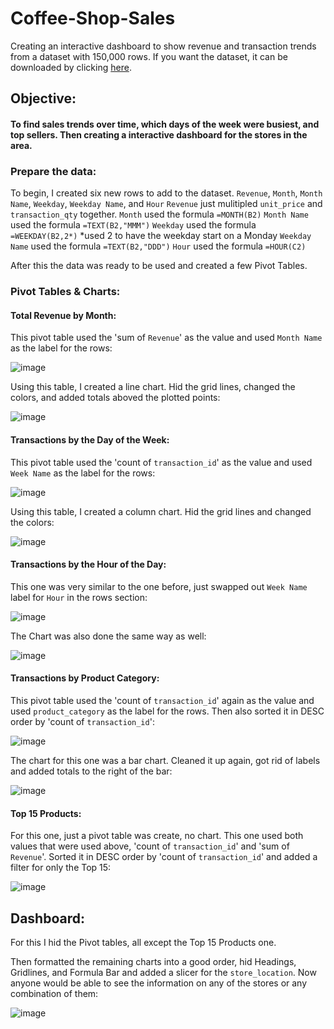 # Coffee-Shop-Sales

Creating an interactive dashboard to show revenue and transaction trends from a dataset with 150,000 rows. If you want the dataset, it can be downloaded by clicking <a href = "https://maven-datasets.s3.amazonaws.com/Coffee+Shop+Sales/Coffee+Shop+Sales.zip">here</a>.

## Objective:
#### To find sales trends over time, which days of the week were busiest, and top sellers. Then creating a interactive dashboard for the stores in the area.

### Prepare the data:

To begin, I created six new rows to add to the dataset. `Revenue`, `Month`, `Month Name`, `Weekday`, `Weekday Name`, and `Hour`
  `Revenue` just mulitipled `unit_price` and `transaction_qty` together.
  `Month` used the formula `=MONTH(B2)`
  `Month Name` used the formula `=TEXT(B2,"MMM")`
  `Weekday` used the formula `=WEEKDAY(B2,2*)` *used 2 to have the weekday start on a Monday
  `Weekday Name` used the formula `=TEXT(B2,"DDD")`
  `Hour` used the formula `=HOUR(C2)`

After this the data was ready to be used and created a few Pivot Tables.

### Pivot Tables & Charts:

#### Total Revenue by Month:

 This pivot table used the 'sum of `Revenue`' as the value and used `Month Name` as the label for the rows:
 
 ![image](https://github.com/user-attachments/assets/9ca37069-8f0b-4730-9872-fe7d082211e3)

 Using this table, I created a line chart.  Hid the grid lines, changed the colors, and added totals aboved the plotted points:
 
 ![image](https://github.com/user-attachments/assets/49f71856-7c28-4921-8845-c5512e183e7c)


#### Transactions by the Day of the Week:

This pivot table used the 'count of `transaction_id`' as the value and used `Week Name` as the label for the rows:

![image](https://github.com/user-attachments/assets/69565e1f-ef85-42c5-832a-556a087144b4)

Using this table, I created a column chart.  Hid the grid lines and changed the colors:

![image](https://github.com/user-attachments/assets/a058b9d1-310d-454e-8c83-bdd0c12b1f87)

#### Transactions by the Hour of the Day:

This one was very similar to the one before, just swapped out `Week Name` label for `Hour` in the rows section:

![image](https://github.com/user-attachments/assets/36b3a35a-539e-41ec-8514-1394bbee0f26)

The Chart was also done the same way as well:

![image](https://github.com/user-attachments/assets/34865bac-7119-442a-b5ff-30eef3b57e18)

#### Transactions by Product Category:

This pivot table used the 'count of `transaction_id`' again as the value and used `product_category` as the label for the rows.
Then also sorted it in DESC order by 'count of `transaction_id`':

![image](https://github.com/user-attachments/assets/7eab7c4e-c2ed-4595-ac66-8b48b229473f)

The chart for this one was a bar chart.  Cleaned it up again, got rid of labels and added totals to the right of the bar:

![image](https://github.com/user-attachments/assets/5754510b-21cc-4411-9ff0-78dec8d1e7d1)

#### Top 15 Products:

For this one, just a pivot table was create, no chart.  This one used both values that were used above, 'count of `transaction_id`' and 'sum of `Revenue`'.
Sorted it in DESC order by 'count of `transaction_id`' and added a filter for only the Top 15:

![image](https://github.com/user-attachments/assets/42d7beb3-2f97-40ec-8f1c-926de2382835)


## Dashboard:

For this I hid the Pivot tables, all except the Top 15 Products one.

Then formatted the remaining charts into a good order, hid Headings, Gridlines, and Formula Bar and added a slicer for the `store_location`. Now anyone would be able to see the information on any of the stores or any combination of them:

![image](https://github.com/user-attachments/assets/58c9bef9-0831-48db-bbcc-fd39cf38ed70)
